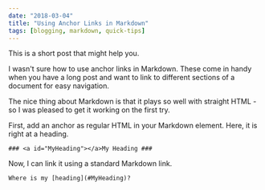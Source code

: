 ```yaml
---
date: "2018-03-04"
title: "Using Anchor Links in Markdown"
tags: [blogging, markdown, quick-tips]
---
```


This is a short post that might help you.

I wasn't sure how to use anchor links in Markdown. These come in handy when you have a long post and want to link to different sections of a document for easy navigation.

The nice thing about Markdown is that it plays so well with straight HTML - so I was pleased to get it working on the first try.

First, add an anchor as regular HTML in your Markdown element. Here, it is right at a heading.

`### <a id="MyHeading"></a>My Heading ###`

Now, I can link it using a standard Markdown link.

`Where is my [heading](#MyHeading)?`
